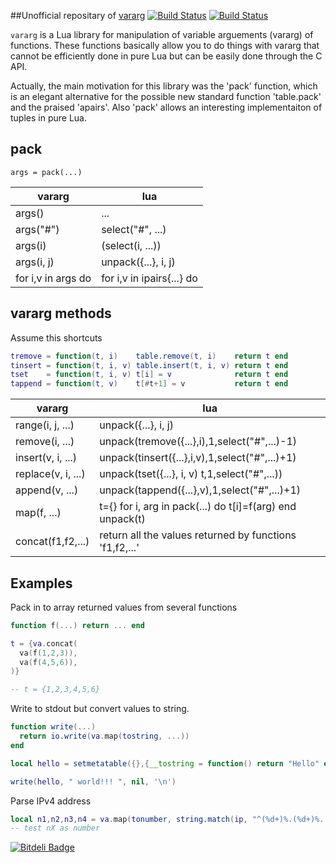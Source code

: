 ##Unofficial repositary of [vararg](http://www.tecgraf.puc-rio.br/~maia/lua/vararg)
[![Build Status](https://travis-ci.org/moteus/lua-vararg.png?branch=master)](https://travis-ci.org/moteus/lua-vararg)
[![Build Status](https://buildhive.cloudbees.com/job/moteus/job/lua-vararg/badge/icon)](https://buildhive.cloudbees.com/job/moteus/job/lua-vararg/)

`vararg` is a Lua library for manipulation of variable arguements (vararg) of
functions. These functions basically allow you to do things with vararg that
cannot be efficiently done in pure Lua but can be easily done through the C API.

Actually, the main motivation for this library was the 'pack' function, which
is an elegant alternative for the possible new standard function 'table.pack'
and the praised 'apairs'. Also 'pack' allows an interesting implementaiton of
tuples in pure Lua.

## pack

`args = pack(...)`

|    vararg           |      lua                  |
|---------------------|---------------------------|
| args()              | ...                       |
| args("#")           | select("#", ...)          |
| args(i)             | (select(i, ...))          |
| args(i, j)          | unpack({...}, i, j)       |
| for i,v in args do  | for i,v in ipairs{...} do |

## vararg methods

Assume this shortcuts
```lua
tremove = function(t, i)    table.remove(t, i)    return t end
tinsert = function(t, i, v) table.insert(t, i, v) return t end
tset    = function(t, i, v) t[i] = v              return t end
tappend = function(t, v)    t[#t+1] = v           return t end
```

|    vararg          |      lua                                                 |
|--------------------|----------------------------------------------------------|
| range(i, j, ...)   | unpack({...}, i, j)                                      |
| remove(i, ...)     | unpack(tremove({...},i),1,select("#",...)-1)             |
| insert(v, i, ...)  | unpack(tinsert({...},i,v),1,select("#",...)+1)           |
| replace(v, i, ...) | unpack(tset({...}, i, v) t,1,select("#",...))            |
| append(v, ...)     | unpack(tappend({...},v),1,select("#",...)+1)             |
| map(f, ...)        | t={} for i, arg in pack(...) do t[i]=f(arg) end unpack(t)|
| concat(f1,f2,...)  | return all the values returned by functions 'f1,f2,...'  |

## Examples

Pack in to array returned values from several functions

```Lua
function f(...) return ... end

t = {va.concat(
  va(f(1,2,3)),
  va(f(4,5,6)),
)}

-- t = {1,2,3,4,5,6}
```

Write to stdout but convert values to string.
```Lua
function write(...)
  return io.write(va.map(tostring, ...))
end

local hello = setmetatable({},{__tostring = function() return "Hello" end})

write(hello, " world!!! ", nil, '\n')
```

Parse IPv4 address
```Lua
local n1,n2,n3,n4 = va.map(tonumber, string.match(ip, "^(%d+)%.(%d+)%.(%d+)%.(%d+)$"))
-- test nX as number
```


[![Bitdeli Badge](https://d2weczhvl823v0.cloudfront.net/moteus/lua-vararg/trend.png)](https://bitdeli.com/free "Bitdeli Badge")

